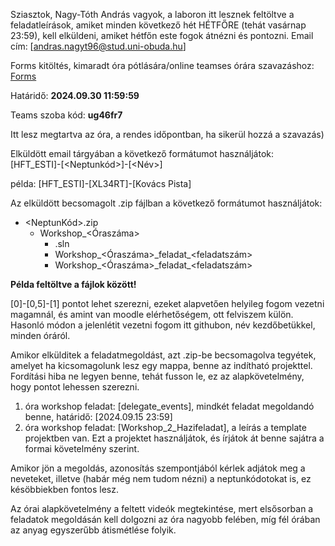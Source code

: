 Sziasztok, Nagy-Tóth András vagyok, a laboron itt lesznek feltöltve a feladatleírások, amiket minden következő hét HÉTFŐRE (tehát vasárnap 23:59), kell elküldeni, amiket hétfőn este fogok átnézni és pontozni.
Email cím: [andras.nagyt96@stud.uni-obuda.hu]

<!DOCTYPE html>
<html lang="en">
<head>
    <meta charset="UTF-8">
    <meta name="viewport" content="width=device-width, initial-scale=1.0">
</head>
<body>
    <div class="container">
        <p>Forms kitöltés, kimaradt óra pótlására/online teamses órára szavazáshoz: <a href="https://forms.gle/gtKpdNXhNfb9gjQm6" target="_blank">Forms</a></p>
        <p>Határidő: <strong>2024.09.30 11:59:59</strong></p>
        <p>Teams szoba kód: <strong>ug46fr7</strong></p>
        <p>Itt lesz megtartva az óra, a rendes időpontban, ha sikerül hozzá a szavazás)</p>
    </div>
    <div class="container">
        <p>Elküldött email tárgyában a következő formátumot használjátok: <span class="example">[HFT_ESTI]-[&lt;Neptunkód&gt;]-[&lt;Név&gt;]</span></p>
        <p>példa: <span class="example">[HFT_ESTI]-[XL34RT]-[Kovács Pista]</span></p>
    </div>
    <div class="container">
        <p>Az elküldött becsomagolt .zip fájlban a következő formátumot használjátok:</p>
        <div class="structure">
            <ul>
                <li>&lt;NeptunKód&gt;.zip
                    <ul>
                        <li>Workshop_&lt;Óraszáma&gt;
                            <ul>
                                <li>.sln</li>
                                <li>Workshop_&lt;Óraszáma&gt;_feladat_&lt;feladatszám&gt;</li>
                                <li>Workshop_&lt;Óraszáma&gt;_feladat_&lt;feladatszám&gt;</li>
                            </ul>
                        </li>
                    </ul>
                </li>
            </ul>
        </div>
    </div>
    <div class="container">
        <p><strong>Példa feltöltve a fájlok között!</strong></p>
    </div>
</body>
</html>

[0]-[0,5]-[1] pontot lehet szerezni, ezeket alapvetően helyileg fogom vezetni magamnál, és amint van moodle elérhetőségem, ott felviszem külön.
Hasonló módon a jelenlétit vezetni fogom itt githubon, név kezdőbetükkel, minden óráról.

Amikor elkülditek a feladatmegoldást, azt .zip-be becsomagolva tegyétek, amelyet ha kicsomagolunk lesz egy mappa, benne az indítható projekttel. 
Fordítási hiba ne legyen benne, tehát fusson le, ez az alapkövetelmény, hogy pontot lehessen szerezni.

1. óra workshop feladat: [delegate_events], mindkét feladat megoldandó benne, határidő: [2024.09.15 23:59]
2. óra workshop feladat: [Workshop_2_Hazifeladat], a leírás a template projektben van. Ezt a projektet használjátok, és írjátok át benne sajátra a formai követelmény szerint.

Amikor jön a megoldás, azonosítás szempontjából kérlek adjátok meg a neveteket, illetve (habár még nem tudom nézni) a neptunkódotokat is, ez késöbbiekben fontos lesz.

Az órai alapkövetelmény a feltett videók megtekintése, mert elsősorban a feladatok megoldásán kell dolgozni az óra nagyobb felében, míg fél órában az anyag egyszerűbb átismétlése folyik.
